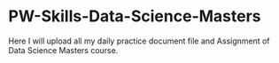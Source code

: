 # PW-Skills-Data-Science-Masters
Here I will upload all my daily practice  document file and Assignment of Data Science Masters course.
